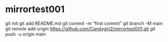 # mirrortest001
git init
git add README.md
git commit -m "first commit"
git branch -M main
git remote add origin https://github.com/Candygirl2/mirrortest001.git
git push -u origin main
